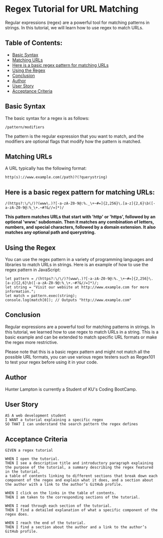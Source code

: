 # Regex Tutorial for URL Matching
Regular expressions (regex) are a powerful tool for matching patterns in strings. In this tutorial, we will learn how to use regex to match URLs.

## Table of Contents:

- [Basic Syntax](#Basic-Syntax)
- [Matching URLs](#Matching-URLs)
- [Here is a basic regex pattern for matching URLs](#Here-is-a-basic-regex-pattern-for-matching-URLs)
- [Using the Regex](#Using-the-Regex)
- [Conclusion](#Conclusion)
- [Author](#Author)
- [User Story](#User-Story)
- [Acceptance Criteria](#Acceptance-Criteria)

## Basic Syntax
The basic syntax for a regex is as follows:

```regexp
/pattern/modifiers
```
The pattern is the regular expression that you want to match, and the modifiers are optional flags that modify how the pattern is matched.

## Matching URLs
A URL typically has the following format:

```regexp
http(s)://www.example.com(/path)?(?querystring)
```

## Here is a basic regex pattern for matching URLs:

```regexp
/(https?:\/\/)?(www\.)?[-a-zA-Z0-9@:%._\+~#=]{2,256}\.[a-z]{2,6}\b([-a-zA-Z0-9@:%_\+.~#?&//=]*)/
```

**This pattern matches URLs that start with 'http' or 'https', followed by an optional 'www.' subdomain. Then it matches any combination of letters, numbers, and special characters, followed by a domain extension. It also matches any optional path and querystring.**

## Using the Regex

You can use the regex pattern in a variety of programming languages and libraries to match URLs in strings. Here is an example of how to use the regex pattern in JavaScript:

```regexp
let pattern = /(https?:\/\/)?(www\.)?[-a-zA-Z0-9@:%._\+~#=]{2,256}\.[a-z]{2,6}\b([-a-zA-Z0-9@:%_\+.~#?&//=]*)/;
let string = "Visit our website at http://www.example.com for more information.";
let match = pattern.exec(string);
console.log(match[0]); // Outputs "http://www.example.com"
```

## Conclusion
Regular expressions are a powerful tool for matching patterns in strings. In this tutorial, we learned how to use regex to match URLs in a string. This is a basic example and can be extended to match specific URL formats or make the regex more restrictive.

Please note that this is a basic regex pattern and might not match all the possible URL formats, you can use various regex testers such as Regex101 to test your regex before using it in your code.

## Author

Hunter Lampton is currently a Student of KU's Coding BootCamp.

## User Story

```text
AS A web development student
I WANT a tutorial explaining a specific regex
SO THAT I can understand the search pattern the regex defines
```
## Acceptance Criteria

```text
GIVEN a regex tutorial

WHEN I open the tutorial.
THEN I see a descriptive title and introductory paragraph explaining the purpose of the tutorial, a summary describing the regex featured in the tutorial, 
a table of contents linking to different sections that break down each component of the regex and explain what it does, and a section about the author with a link to the author’s GitHub profile.

WHEN I click on the links in the table of contents.
THEN I am taken to the corresponding sections of the tutorial.

WHEN I read through each section of the tutorial.
THEN I find a detailed explanation of what a specific component of the regex does.

WHEN I reach the end of the tutorial.
THEN I find a section about the author and a link to the author’s GitHub profile.
```
